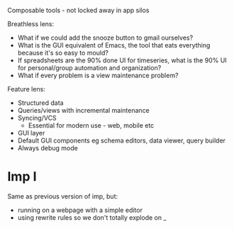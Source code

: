 Composable tools - not locked away in app silos

Breathless lens:

* What if we could add the snooze button to gmail ourselves?
* What is the GUI equivalent of Emacs, the tool that eats everything because it's so easy to mould?
* If spreadsheets are the 90% done UI for timeseries, what is the 90% UI for personal/group automation and organization?
* What if every problem is a view maintenance problem?

Feature lens:

* Structured data
* Queries/views with incremental maintenance
* Syncing/VCS
  * Essential for modern use - web, mobile etc
* GUI layer
* Default GUI components eg schema editors, data viewer, query builder
* Always debug mode

# Imp I

Same as previous version of imp, but:

* running on a webpage with a simple editor
* using rewrite rules so we don't totally explode on _
